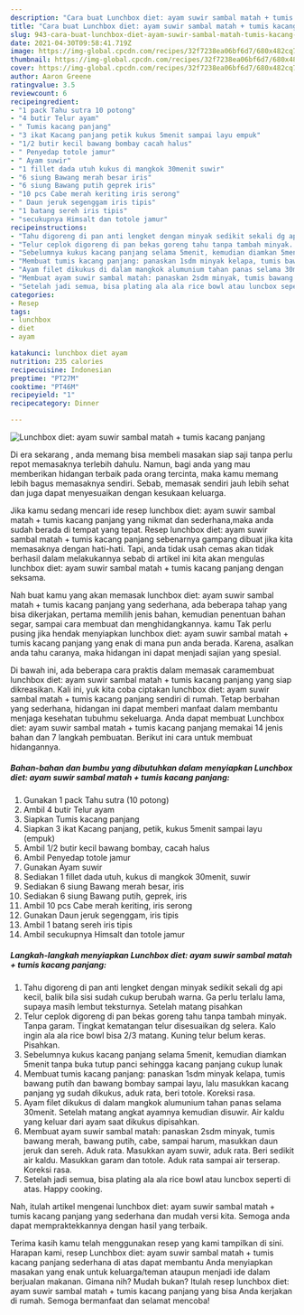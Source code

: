 ```yaml
---
description: "Cara buat Lunchbox diet: ayam suwir sambal matah + tumis kacang panjang yang nikmat Untuk Jualan"
title: "Cara buat Lunchbox diet: ayam suwir sambal matah + tumis kacang panjang yang nikmat Untuk Jualan"
slug: 943-cara-buat-lunchbox-diet-ayam-suwir-sambal-matah-tumis-kacang-panjang-yang-nikmat-untuk-jualan
date: 2021-04-30T09:58:41.719Z
image: https://img-global.cpcdn.com/recipes/32f7238ea06bf6d7/680x482cq70/lunchbox-diet-ayam-suwir-sambal-matah-tumis-kacang-panjang-foto-resep-utama.jpg
thumbnail: https://img-global.cpcdn.com/recipes/32f7238ea06bf6d7/680x482cq70/lunchbox-diet-ayam-suwir-sambal-matah-tumis-kacang-panjang-foto-resep-utama.jpg
cover: https://img-global.cpcdn.com/recipes/32f7238ea06bf6d7/680x482cq70/lunchbox-diet-ayam-suwir-sambal-matah-tumis-kacang-panjang-foto-resep-utama.jpg
author: Aaron Greene
ratingvalue: 3.5
reviewcount: 6
recipeingredient:
- "1 pack Tahu sutra 10 potong"
- "4 butir Telur ayam"
- " Tumis kacang panjang"
- "3 ikat Kacang panjang petik kukus 5menit sampai layu empuk"
- "1/2 butir kecil bawang bombay cacah halus"
- " Penyedap totole jamur"
- " Ayam suwir"
- "1 fillet dada utuh kukus di mangkok 30menit suwir"
- "6 siung Bawang merah besar iris"
- "6 siung Bawang putih geprek iris"
- "10 pcs Cabe merah keriting iris serong"
- " Daun jeruk segenggam iris tipis"
- "1 batang sereh iris tipis"
- "secukupnya Himsalt dan totole jamur"
recipeinstructions:
- "Tahu digoreng di pan anti lengket dengan minyak sedikit sekali dg api kecil, balik bila sisi sudah cukup berubah warna. Ga perlu terlalu lama, supaya masih lembut teksturnya. Setelah matang pisahkan"
- "Telur ceplok digoreng di pan bekas goreng tahu tanpa tambah minyak. Tanpa garam. Tingkat kematangan telur disesuaikan dg selera. Kalo ingin ala ala rice bowl bisa 2/3 matang. Kuning telur belum keras. Pisahkan."
- "Sebelumnya kukus kacang panjang selama 5menit, kemudian diamkan 5menit tanpa buka tutup panci sehingga kacang panjang cukup lunak"
- "Membuat tumis kacang panjang: panaskan 1sdm minyak kelapa, tumis bawang putih dan bawang bombay sampai layu, lalu masukkan kacang panjang yg sudah dikukus, aduk rata, beri totole. Koreksi rasa."
- "Ayam filet dikukus di dalam mangkok alumunium tahan panas selama 30menit. Setelah matang angkat ayamnya kemudian disuwir. Air kaldu yang keluar dari ayam saat dikukus dipisahkan."
- "Membuat ayam suwir sambal matah: panaskan 2sdm minyak, tumis bawang merah, bawang putih, cabe, sampai harum, masukkan daun jeruk dan sereh. Aduk rata. Masukkan ayam suwir, aduk rata. Beri sedikit air kaldu. Masukkan garam dan totole. Aduk rata sampai air terserap. Koreksi rasa."
- "Setelah jadi semua, bisa plating ala ala rice bowl atau luncbox seperti di atas. Happy cooking."
categories:
- Resep
tags:
- lunchbox
- diet
- ayam

katakunci: lunchbox diet ayam 
nutrition: 235 calories
recipecuisine: Indonesian
preptime: "PT27M"
cooktime: "PT46M"
recipeyield: "1"
recipecategory: Dinner

---
```



![Lunchbox diet: ayam suwir sambal matah + tumis kacang panjang](https://img-global.cpcdn.com/recipes/32f7238ea06bf6d7/680x482cq70/lunchbox-diet-ayam-suwir-sambal-matah-tumis-kacang-panjang-foto-resep-utama.jpg)

Di era  sekarang , anda memang bisa membeli masakan siap saji tanpa perlu repot memasaknya terlebih dahulu. Namun, bagi anda yang mau memberikan hidangan terbaik pada orang tercinta, maka kamu memang lebih bagus memasaknya sendiri. Sebab, memasak sendiri jauh lebih sehat dan juga dapat menyesuaikan dengan kesukaan keluarga.

Jika kamu sedang mencari ide resep lunchbox diet: ayam suwir sambal matah + tumis kacang panjang yang nikmat dan sederhana,maka anda sudah berada di tempat yang tepat. Resep lunchbox diet: ayam suwir sambal matah + tumis kacang panjang  sebenarnya gampang dibuat jika kita memasaknya dengan hati-hati. Tapi, anda tidak usah cemas akan tidak berhasil dalam melakukannya 
sebab di artikel ini kita akan mengulas lunchbox diet: ayam suwir sambal matah + tumis kacang panjang dengan seksama.  



Nah buat kamu yang akan memasak lunchbox diet: ayam suwir sambal matah + tumis kacang panjang yang sederhana, ada beberapa tahap yang bisa dikerjakan, pertama memilih jenis bahan, kemudian penentuan bahan segar, sampai cara membuat dan menghidangkannya. kamu Tak perlu pusing jika hendak menyiapkan lunchbox diet: ayam suwir sambal matah + tumis kacang panjang yang enak di mana pun anda berada. Karena, asalkan anda  tahu caranya, maka hidangan ini dapat menjadi sajian yang spesial.

Di bawah ini, ada beberapa cara praktis  dalam memasak caramembuat lunchbox diet: ayam suwir sambal matah + tumis kacang panjang yang siap dikreasikan. Kali ini, yuk kita coba ciptakan lunchbox diet: ayam suwir sambal matah + tumis kacang panjang sendiri di rumah. Tetap berbahan yang sederhana, hidangan ini dapat memberi manfaat dalam membantu menjaga kesehatan tubuhmu sekeluarga. Anda dapat membuat Lunchbox diet: ayam suwir sambal matah + tumis kacang panjang memakai 14 jenis bahan dan 7 langkah pembuatan. Berikut ini cara untuk membuat hidangannya.

<!--inarticleads1-->

##### Bahan-bahan dan bumbu yang dibutuhkan dalam menyiapkan Lunchbox diet: ayam suwir sambal matah + tumis kacang panjang:

1. Gunakan 1 pack Tahu sutra (10 potong)
1. Ambil 4 butir Telur ayam
1. Siapkan  Tumis kacang panjang
1. Siapkan 3 ikat Kacang panjang, petik, kukus 5menit sampai layu (empuk)
1. Ambil 1/2 butir kecil bawang bombay, cacah halus
1. Ambil  Penyedap totole jamur
1. Gunakan  Ayam suwir
1. Sediakan 1 fillet dada utuh, kukus di mangkok 30menit, suwir
1. Sediakan 6 siung Bawang merah besar, iris
1. Sediakan 6 siung Bawang putih, geprek, iris
1. Ambil 10 pcs Cabe merah keriting, iris serong
1. Gunakan  Daun jeruk segenggam, iris tipis
1. Ambil 1 batang sereh iris tipis
1. Ambil secukupnya Himsalt dan totole jamur




<!--inarticleads2-->

##### Langkah-langkah menyiapkan Lunchbox diet: ayam suwir sambal matah + tumis kacang panjang:

1. Tahu digoreng di pan anti lengket dengan minyak sedikit sekali dg api kecil, balik bila sisi sudah cukup berubah warna. Ga perlu terlalu lama, supaya masih lembut teksturnya. Setelah matang pisahkan
1. Telur ceplok digoreng di pan bekas goreng tahu tanpa tambah minyak. Tanpa garam. Tingkat kematangan telur disesuaikan dg selera. Kalo ingin ala ala rice bowl bisa 2/3 matang. Kuning telur belum keras. Pisahkan.
1. Sebelumnya kukus kacang panjang selama 5menit, kemudian diamkan 5menit tanpa buka tutup panci sehingga kacang panjang cukup lunak
1. Membuat tumis kacang panjang: panaskan 1sdm minyak kelapa, tumis bawang putih dan bawang bombay sampai layu, lalu masukkan kacang panjang yg sudah dikukus, aduk rata, beri totole. Koreksi rasa.
1. Ayam filet dikukus di dalam mangkok alumunium tahan panas selama 30menit. Setelah matang angkat ayamnya kemudian disuwir. Air kaldu yang keluar dari ayam saat dikukus dipisahkan.
1. Membuat ayam suwir sambal matah: panaskan 2sdm minyak, tumis bawang merah, bawang putih, cabe, sampai harum, masukkan daun jeruk dan sereh. Aduk rata. Masukkan ayam suwir, aduk rata. Beri sedikit air kaldu. Masukkan garam dan totole. Aduk rata sampai air terserap. Koreksi rasa.
1. Setelah jadi semua, bisa plating ala ala rice bowl atau luncbox seperti di atas. Happy cooking.




Nah, itulah artikel mengenai  lunchbox diet: ayam suwir sambal matah + tumis kacang panjang  yang sederhana dan mudah versi kita. Semoga anda dapat mempraktekkannya dengan hasil yang terbaik. 

Terima kasih kamu telah menggunakan resep yang kami tampilkan di sini. Harapan kami, resep  Lunchbox diet: ayam suwir sambal matah + tumis kacang panjang sederhana di atas dapat membantu Anda menyiapkan masakan yang enak untuk keluarga/teman ataupun menjadi ide dalam berjualan makanan. Gimana nih? Mudah bukan? Itulah resep lunchbox diet: ayam suwir sambal matah + tumis kacang panjang yang bisa Anda kerjakan di rumah. Semoga bermanfaat dan selamat mencoba!

